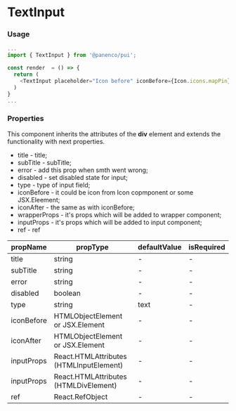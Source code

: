 # TextInput

### Usage

```js
...
import { TextInput } from '@panenco/pui';

const render  = () => {
  return (
    <TextInput placeholder="Icon before" iconBefore={Icon.icons.mapPin} />
  )
}
...
```

<!-- STORY -->

### Properties

This component inherits the attributes of the **div** element and extends the functionality with next properties.

- title - title;
- subTitle - subTitle;
- error - add this prop when smth went wrong;
- disabled - set disabled state for input;
- type - type of input field;
- iconBefore - it could be icon from Icon copmponent or some JSX.Eleement;
- iconAfter - the same as with iconBefore;
- wrapperProps - it's props which will be added to wrapper component;
- inputProps - it's props which will be added to input component;
- ref - ref

| propName   | propType                                | defaultValue | isRequired |
| ---------- | --------------------------------------- | ------------ | ---------- |
| title      | string                                  | -            | -          |
| subTitle   | string                                  | -            | -          |
| error      | string                                  | -            | -          |
| disabled   | boolean                                 | -            | -          |
| type       | string                                  | text         | -          |
| iconBefore | HTMLObjectElement or JSX.Element        | -            | -          |
| iconAfter  | HTMLObjectElement or JSX.Element        | -            | -          |
| inputProps | React.HTMLAttributes (HTMLInputElement) | -            | -          |
| inputProps | React.HTMLAttributes (HTMLDivElement)   | -            | -          |
| ref        | React.RefObject                         | -            | -          |
